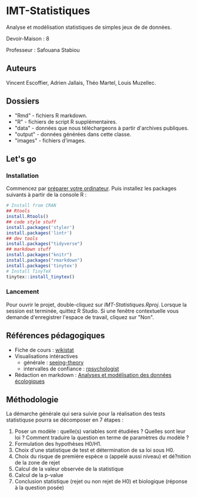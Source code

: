 # IMT-Statistiques

Analyse et modélisation statistiques de simples jeux de de données.

Devoir-Maison : 8

Professeur : Safouana Stabiou

## Auteurs

Vincent Escoffier, Adrien Jallais, Théo Martel, Louis Muzellec.

## Dossiers

+ "Rmd" - fichiers R markdown.
+ "R" - fichiers de script R supplémentaires.
+ "data" - données que nous téléchargeons à partir d'archives publiques.
+ "output" - données générées dans cette classe.
+ "images" - fichiers d'images.

## Let's go

### Installation

Commencez par [préparer votre ordinateur](https://www.middleprofessor.com/files/applied-biostatistics_bookdown/_book/appendix-1-getting-started-with-r.html).
Puis installez les packages suivants à partir de la console R :

```R
# Install from CRAN
## Rtools
install.Rtools()
## code style stuff
install.packages('styler')
install.packages('lintr')
## dev tools
install.packages("tidyverse")
## markdown stuff
install.packages("knitr")
install.packages("rmarkdown") 
install.packages('tinytex')
# Install TinyTeX
tinytex::install_tinytex()
```

### Lancement

Pour ouvrir le projet, double-cliquez sur *IMT-Statistiques.Rproj*.
Lorsque la session est terminée, quittez R Studio. Si une fenêtre contextuelle vous demande d'enregistrer l'espace de travail, cliquez sur "Non". 

## Références pédagogiques

- Fiche de cours : [wikistat](http://wikistat.fr/)
- Visualisations intéractives
  - générale :  [seeing-theory](https://seeing-theory.brown.edu/)
  - intervalles de confiance : [rpsychologist](https://rpsychologist.com/viz)
- Rédaction en markdown : [Analyses et modélisation des données écologiques](https://pmarchand1.github.io/ECL7102/)

## Méthodologie

La démarche générale qui sera suivie pour la réalisation des tests statistiquse pourra se décomposer en 7 étapes :
1. Poser un modèle : quelle(s) variables sont étudiées ? Quelles sont leur loi ? Comment traduire la question en terme de paramètres du modèle ?
2. Formulation des hypothèses H0/H1.
3. Choix d'une statistique de test et détermination de sa loi sous H0.
4. Choix du risque de première espèce α (appelé aussi niveau) et dé?nition de la zone de rejet
5. Calcul de la valeur observée de la statistique
6. Calcul de la p-value
7. Conclusion statistique (rejet ou non rejet de H0) et biologique (réponse à la question posée)
